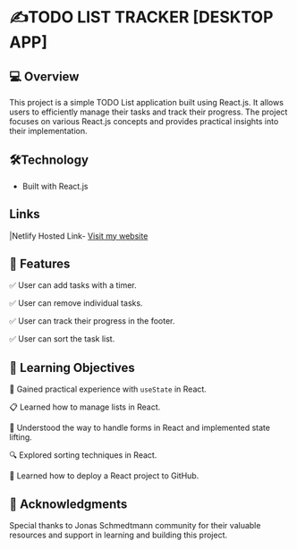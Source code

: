 # ✍TODO LIST TRACKER [DESKTOP APP]

## :computer: Overview
This project is a simple TODO List application built using React.js. It allows users to efficiently manage their tasks and track their progress. The project focuses on various React.js concepts and provides practical insights into their implementation.

## :hammer_and_wrench:Technology
- Built with React.js
## Links
  |Netlify Hosted Link- [Visit my website](https://wonderful-florentine-eb9dfe.netlify.app/)

## :rocket: Features
✅ User can add tasks with a timer.

✅ User can remove individual tasks.

✅ User can track their progress in the footer.

✅ User can sort the task list.

## :dart: Learning Objectives
🎯 Gained practical experience with `useState` in React.

📋 Learned how to manage lists in React.

📝 Understood the way to handle forms in React and implemented state lifting.

🔍 Explored sorting techniques in React.

🚀 Learned how to deploy a React project to GitHub.

## :clap: Acknowledgments
Special thanks to Jonas Schmedtmann community for their valuable resources and support in learning and building this project.


